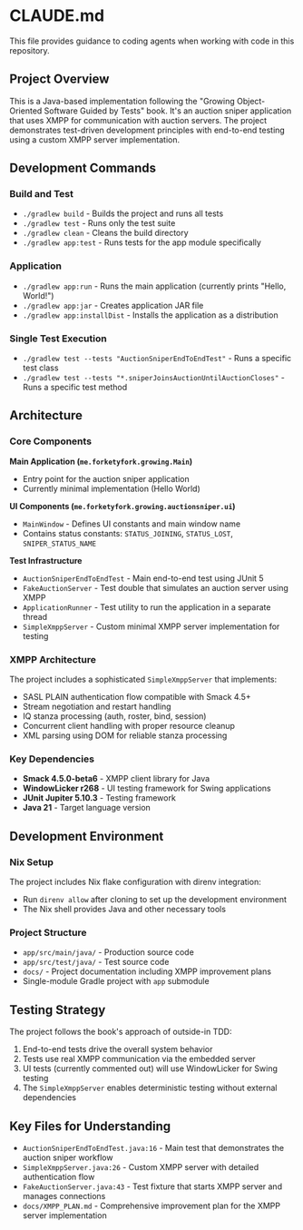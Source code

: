 # CLAUDE.md

This file provides guidance to coding agents when working with code in this repository.

## Project Overview

This is a Java-based implementation following the "Growing Object-Oriented Software Guided by Tests" book. It's an auction sniper application that uses XMPP for communication with auction servers. The project demonstrates test-driven development principles with end-to-end testing using a custom XMPP server implementation.

## Development Commands

### Build and Test
- `./gradlew build` - Builds the project and runs all tests
- `./gradlew test` - Runs only the test suite
- `./gradlew clean` - Cleans the build directory
- `./gradlew app:test` - Runs tests for the app module specifically

### Application
- `./gradlew app:run` - Runs the main application (currently prints "Hello, World!")
- `./gradlew app:jar` - Creates application JAR file
- `./gradlew app:installDist` - Installs the application as a distribution

### Single Test Execution
- `./gradlew test --tests "AuctionSniperEndToEndTest"` - Runs a specific test class
- `./gradlew test --tests "*.sniperJoinsAuctionUntilAuctionCloses"` - Runs a specific test method

## Architecture

### Core Components

**Main Application (`me.forketyfork.growing.Main`)**
- Entry point for the auction sniper application
- Currently minimal implementation (Hello World)

**UI Components (`me.forketyfork.growing.auctionsniper.ui`)**
- `MainWindow` - Defines UI constants and main window name
- Contains status constants: `STATUS_JOINING`, `STATUS_LOST`, `SNIPER_STATUS_NAME`

**Test Infrastructure**
- `AuctionSniperEndToEndTest` - Main end-to-end test using JUnit 5
- `FakeAuctionServer` - Test double that simulates an auction server using XMPP
- `ApplicationRunner` - Test utility to run the application in a separate thread
- `SimpleXmppServer` - Custom minimal XMPP server implementation for testing

### XMPP Architecture

The project includes a sophisticated `SimpleXmppServer` that implements:
- SASL PLAIN authentication flow compatible with Smack 4.5+
- Stream negotiation and restart handling
- IQ stanza processing (auth, roster, bind, session)
- Concurrent client handling with proper resource cleanup
- XML parsing using DOM for reliable stanza processing

### Key Dependencies

- **Smack 4.5.0-beta6** - XMPP client library for Java
- **WindowLicker r268** - UI testing framework for Swing applications  
- **JUnit Jupiter 5.10.3** - Testing framework
- **Java 21** - Target language version

## Development Environment

### Nix Setup
The project includes Nix flake configuration with direnv integration:
- Run `direnv allow` after cloning to set up the development environment
- The Nix shell provides Java and other necessary tools

### Project Structure
- `app/src/main/java/` - Production source code
- `app/src/test/java/` - Test source code  
- `docs/` - Project documentation including XMPP improvement plans
- Single-module Gradle project with `app` submodule

## Testing Strategy

The project follows the book's approach of outside-in TDD:
1. End-to-end tests drive the overall system behavior
2. Tests use real XMPP communication via the embedded server
3. UI tests (currently commented out) will use WindowLicker for Swing testing
4. The `SimpleXmppServer` enables deterministic testing without external dependencies

## Key Files for Understanding

- `AuctionSniperEndToEndTest.java:16` - Main test that demonstrates the auction sniper workflow
- `SimpleXmppServer.java:26` - Custom XMPP server with detailed authentication flow
- `FakeAuctionServer.java:43` - Test fixture that starts XMPP server and manages connections
- `docs/XMPP_PLAN.md` - Comprehensive improvement plan for the XMPP server implementation